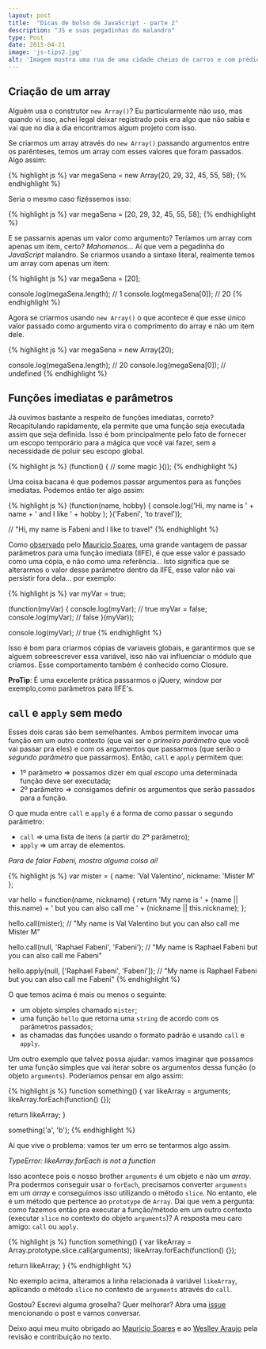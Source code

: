 ```yaml
---
layout: post
title:  "Dicas de bolso de JavaScript - parte 2"
description: "JS e suas pegadinhas do malandro"
type: Post
date: 2015-04-21
image: 'js-tips2.jpg'
alt: 'Imagem mostra uma rua de uma cidade cheias de carros e com prédios altos de ambos os lados'
---
```


## Criação de um array

Alguém usa o construtor `new Array()`? Eu particularmente não uso, mas quando vi isso, achei legal deixar registrado pois era algo que não sabia e vai que no dia a dia encontramos algum projeto com isso.

Se criarmos um array através do `new Array()` passando argumentos entre os parênteses, temos um array com esses valores que foram passados. Algo assim:

{% highlight js %}
var megaSena = new Array(20, 29, 32, 45, 55, 58);
{% endhighlight %}

Seria o mesmo caso fizéssemos isso:

{% highlight js %}
var megaSena = [20, 29, 32, 45, 55, 58];
{% endhighlight %}

E se passarnis apenas um valor como argumento? Teríamos um array com apenas um item, certo? *Mahomenos...* Aí que vem a pegadinha do *JavaScript* malandro. Se criarmos usando a sintaxe literal, realmente temos um array com apenas um item:

{% highlight js %}
var megaSena = [20];

console.log(megaSena.length); // 1
console.log(megaSena[0]); // 20
{% endhighlight %}

Agora se criarmos usando `new Array()` o que acontece é que esse *único* valor passado como argumento vira o comprimento do array e não um item dele.

{% highlight js %}
var megaSena = new Array(20);

console.log(megaSena.length); // 20
console.log(megaSena[0]); // undefined
{% endhighlight %}

## Funções imediatas e parâmetros

Já ouvimos bastante a respeito de funções imediatas, correto? Recapitulando rapidamente, ela permite que uma função seja executada assim que seja definida. Isso é bom principalmente pelo fato de fornecer um escopo temporário para a mágica que você vai fazer, sem a necessidade de poluir seu escopo global.

{% highlight js %}
(function() {
  // some magic
}());
{% endhighlight %}

Uma coisa bacana é que podemos passar argumentos para as funções imediatas. Podemos então ter algo assim:

{% highlight js %}
(function(name, hobby) {
  console.log('Hi, my name is ' + name + ' and I like ' + hobby );
}('Fabeni', 'to travel'));

// "Hi, my name is Fabeni and I like to travel"
{% endhighlight %}

Como [observado](https://github.com/raphaelfabeni/raphaelfabeni.github.io/pull/15) pelo [Mauricio Soares](https://twitter.com/omauriciosoares), uma grande vantagem de passar parâmetros para uma função imediata (IIFE), é que esse valor é passado como uma cópia, e não como uma referência... Isto significa que se alterarmos o valor desse parâmetro dentro da IIFE, esse valor não vai persistir fora dela... por exemplo:

{% highlight js %}
var myVar = true;

(function(myVar) {
  console.log(myVar); // true
  myVar = false;
  console.log(myVar); // false
}(myVar));

console.log(myVar); // true
{% endhighlight %}

Isso é bom para criarmos cópias de variaveis globais, e garantirmos que se alguem sobreescrever essa variável, isso não vai influenciar o módulo que criamos. Esse comportamento também é conhecido como Closure.

**ProTip**: É uma excelente prática passarmos o jQuery, window por exemplo,como parâmetros para IIFE's.

## `call` e `apply` sem medo

Esses dois caras são bem semelhantes. Ambos permitem invocar uma função em um outro contexto (que vai ser o *primeiro parâmetro* que você vai passar pra eles) e com os argumentos que passarmos (que serão o *segundo parâmetro* que passarmos). Então, `call` e `apply` permitem que:

* 1º parâmetro => possamos dizer em qual *escopo* uma determinada função deve ser executada;
* 2º parâmetro => consigamos definir os argumentos que serão passados para a função.

O que muda entre `call` e `apply` é a forma de como passar o segundo parâmetro:

* `call` => uma lista de itens (a partir do 2º parâmetro);
* `apply` => um array de elementos.

*Para de falar Fabeni, mostra alguma coisa aí!*

{% highlight js %}
var mister = {
  name: 'Val Valentino',
  nickname: 'Mister M'
};

var hello = function(name, nickname) {
  return 'My name is ' + (name || this.name) + ' but you can also call me ' + (nickname || this.nickname);
};

hello.call(mister);
// "My name is Val Valentino but you can also call me Mister M"

hello.call(null, 'Raphael Fabeni', 'Fabeni');
// "My name is Raphael Fabeni but you can also call me Fabeni"

hello.apply(null, ['Raphael Fabeni', 'Fabeni']);
// "My name is Raphael Fabeni but you can also call me Fabeni"
{% endhighlight %}

O que temos acima é mais ou menos o seguinte:

* um objeto simples chamado `mister`;
* uma função `hello` que retorna uma `string` de acordo com os parâmetros passados;
* as chamadas das funções usando o formato padrão e usando `call` e `apply`.

Um outro exemplo que talvez possa ajudar: vamos imaginar que possamos ter uma função simples que vai iterar sobre os argumentos dessa função (o objeto `arguments`). Poderíamos pensar em algo assim:

{% highlight js %}
function something() {
  var likeArray = arguments;
  likeArray.forEach(function() {});

  return likeArray;
}

something('a', 'b');
{% endhighlight %}

Aí que vive o problema: vamos ter um erro se tentarmos algo assim.

*TypeError: likeArray.forEach is not a function*

Isso acontece pois o nosso brother `arguments` é um objeto e não um *array*. Pra podermos conseguir usar o `forEach`, precisamos converter `arguments` em um *array* e conseguimos isso utilizando o método `slice`. No entanto, ele é um método que pertence ao `prototype` de `Array`. Daí que vem a pergunta: como fazemos então pra executar a função/método em um outro contexto (executar `slice` no contexto do objeto `arguments`)? A resposta meu caro amigo: `call` ou `apply`.

{% highlight js %}
function something() {
  var likeArray = Array.prototype.slice.call(arguments);
  likeArray.forEach(function() {});

  return likeArray;
}
{% endhighlight %}

No exemplo acima, alteramos a linha relacionada à variável `likeArray`, aplicando o método `slice` no contexto de `arguments` através do `call`.

Gostou? Escrevi alguma groselha? Quer melhorar? Abra uma [issue](https://github.com/raphaelfabeni/raphaelfabeni.github.io/issues) mencionando o post e vamos conversar.

Deixo aqui meu muito obrigado ao [Mauricio Soares](https://twitter.com/omauriciosoares) e ao [Weslley Araujo](https://twitter.com/_weslleyaraujo) pela revisão e contribuição no texto.
